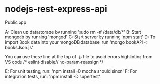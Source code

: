 # nodejs-rest-express-api
Public app


A: Clean up datastorage by running 'sudo rm -rf /data/db/*'
B: Start mongodb by running 'mongod'
C: Start server by running 'npm start'
D: To import Book data into your mongoDB database, run 'mongo bookAPI < booksJson.js'

You can use these line at the top of .js file to avoid errors highlinting from VS code
/* eslint-disable// no-param-reassign */

E: For unit testing, run: 'npm install -D mocha should sinon'
F: For integration tests, run: 'npm install -D supertest'